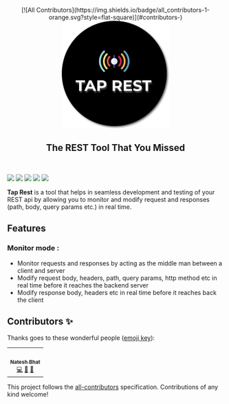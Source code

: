 <p align="center">
<!-- ALL-CONTRIBUTORS-BADGE:START - Do not remove or modify this section -->
[![All Contributors](https://img.shields.io/badge/all_contributors-1-orange.svg?style=flat-square)](#contributors-)
<!-- ALL-CONTRIBUTORS-BADGE:END -->
  <img src="resources/icon.png" width="250px">
</p>
<h2 align="center">The REST Tool That You Missed </h2>
<br/>

[![](https://img.shields.io/badge/package-npm-blue)](https://github.com/nateshmbhat/tap-rest)
[![](https://img.shields.io/github/license/nateshmbhat/tap-rest)](https://github.com/nateshmbhat/tap-rest)
[![](https://img.shields.io/github/languages/code-size/nateshmbhat/tap-rest)](https://github.com/nateshmbhat/tap-rest)
[![](https://img.shields.io/badge/platform-mac,linux,windows-darkgreen)](https://github.com/nateshmbhat/tap-rest)
[![](https://img.shields.io/twitter/url?style=social&url=https%3A%2F%2Fgithub.com%2Fnateshmbhat%2Ftap-rest)](https://twitter.com/intent/tweet?text=Wow:&url=https%3A%2F%2Fgithub.com%2Fnateshmbhat%2Ftap-rest)

**Tap Rest** is a tool that helps in seamless development and testing of your REST api by allowing you to monitor and modify request and responses (path, body, query params etc.) in real time.

## Features

### **Monitor** mode :

- Monitor requests and responses by acting as the middle man between a client and server
- Modify request body, headers, path, query params, http method etc in real time before it reaches the backend server
- Modify response body, headers etc in real time before it reaches back the client
## Contributors ✨

Thanks goes to these wonderful people ([emoji key](https://allcontributors.org/docs/en/emoji-key)):

<!-- ALL-CONTRIBUTORS-LIST:START - Do not remove or modify this section -->
<!-- prettier-ignore-start -->
<!-- markdownlint-disable -->
<table>
  <tr>
    <td align="center"><a href="https://github.com/nateshmbhat"><img src="https://avatars.githubusercontent.com/u/23279926?v=4?s=100" width="100px;" alt=""/><br /><sub><b>Natesh Bhat</b></sub></a><br /><a href="https://github.com/nateshmbhat/tap-rest/commits?author=nateshmbhat" title="Code">💻</a> <a href="#ideas-nateshmbhat" title="Ideas, Planning, & Feedback">🤔</a> <a href="#design-nateshmbhat" title="Design">🎨</a></td>
  </tr>
</table>

<!-- markdownlint-restore -->
<!-- prettier-ignore-end -->

<!-- ALL-CONTRIBUTORS-LIST:END -->

This project follows the [all-contributors](https://github.com/all-contributors/all-contributors) specification. Contributions of any kind welcome!